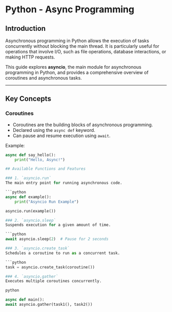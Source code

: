 # Python - Async Programming

## Introduction

Asynchronous programming in Python allows the execution of tasks concurrently without blocking the main thread. It is particularly useful for operations that involve I/O, such as file operations, database interactions, or making HTTP requests.

This guide explores **asyncio**, the main module for asynchronous programming in Python, and provides a comprehensive overview of coroutines and asynchronous tasks.

---

## Key Concepts

### Coroutines
- Coroutines are the building blocks of asynchronous programming.
- Declared using the `async def` keyword.
- Can pause and resume execution using `await`.

Example:
```python
async def say_hello():
    print("Hello, Async!")

## Available Functions and Features

### 1. `asyncio.run`
The main entry point for running asynchronous code.

```python
async def example():
    print("Asyncio Run Example")

asyncio.run(example())

### 2. `asyncio.sleep`
Suspends execution for a given amount of time.

```python
await asyncio.sleep(2)  # Pause for 2 seconds

### 3. `asyncio.create_task`
Schedules a coroutine to run as a concurrent task.

```python
task = asyncio.create_task(coroutine())

### 4. `asyncio.gather`
Executes multiple coroutines concurrently.

python

async def main():
await asyncio.gather(task1(), task2())